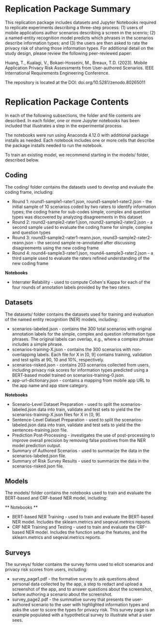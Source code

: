 # Replication Package Summary

This replication package includes datasets and Jupyter Notebooks required to replicate experiments describing a three-step process: (1) users of mobile applications author scenarios describing a screen in the scenrio; (2) a named-entity recognition model predicts which phrases in the scenarios describe information types; and (3) the users are then asked to rate the privacy risk of sharing those information types. For additional detail on the study design, please review the following peer-reviewed paper:

Huang, T., Kualagi, V., Bokaei-Hosseini, M., Breaux, T.D. (2023). Mobile Application Privacy Risk Assessments from User-authored Scenarios. IEEE International Requirements Engineering Conference.

The repository is located at the DOI: doi.org/10.5281/zenodo.80265011

# Replication Package Contents

In each of the following subsections, the folder and file contents are described. In each folder, one or more Jupyter notebooks has been included that illustrates a step in the experimental process.

The notebooks were run using Anaconda 4.12.0 with additional package installs as needed. Each notebook includes one or more cells that describe the package installs needed to run the notebook.

To train an existing model, we recommend starting in the models/ folder, described below.

## Coding
The coding/ folder contains the datasets used to develop and evaluate the coding frame, including:

* Round 1: round1-sample1-rater1.json, round1-sample1-rater2.json - the initial sample of 10 scenarios coded by two raters to identify information types; the coding frame for sub-codes simple, complex and question types was discovered by analyzing disagreements in this dataset
* Round 2: round2-sample2-rater1.json, round2-sample2-rater2.json - a second sample used to evaluate the coding frame for simple, complex and question types
* Round 3: round3-sample2-rater1-reann.json, round3-sample2-rater2-reann.json - the second sample re-annotated after discussing disagreements using the new coding frame
* Round 4: round4-sample3-rater1.json, round4-sample3-rater2.json - a third sample used to evaluate the raters refined understanding of the new coding frame

**Notebooks**

* Interrater Relability - used to compute Cohen's Kappa for each of the four rounds of annotation labels provided by the two raters

## Datasets
The datasets/ folder contains the datasets used for training and evaluation of the named entity recognition (NER) models, including:

* scenarios-labeled.json - contains the 300 total scenarios with original annotation labels for the simple, complex and question information type phrases. The original labels can overlap, e.g., where a complex phrase includes a simple phrase.
* scenarios-training-X.json - contains the 300 scenarios with non-overlapping labels. Each file for X in [0, 9] contains training, validation and test splits at 90, 10 and 10%, respectively.
* scenarios-risked.json - contains 203 scenarios collected from users, including privacy risk scores for information types predicted using a BERT-based model trained on scenarios-training-0.json.
* app-url-dictionary.json - contains a mapping from mobile app URL to the app name and app store category.

**Notebooks**

* Scenario-Level Dataset Preparation - used to split the scenarios-labeled.json data into train, validate and test sets to yield the the scenarios-training-X.json files for X in [0, 9].
* Sentence-Level Dataset Preparation - used to split the scenarios-labeled.json data into train, validate and test sets to yield the the sentences-training.json file.
* Prediction Post-Processing - investigates the use of post-processing to improve overall precision by removing false positives from the NER model prediction output.
* Summary of Authored Scenarios - used to summarize the data in the scenarios-labeled.json file.
* Summary of Risk Survey Results - used to summarize the data in the scenarios-risked.json file.

## Models
The models/ folder contains the notebooks used to train and evaluate the BERT-based and CRF-based NER model, including:

** Notebooks **

* BERT-based NER Training - used to train and evaluate the BERT-based NER model. Includes the sklearn.metrics and seqeval.metrics reports.
* CRF NER Training and Testing - used to train and evaluate the CRF-based NER model. Includes the function setup the features, and the sklearn.metrics and seqeval.metrics reports.

## Surveys
The surveys/ folder contains the survey forms used to elicit scenarios and privacy risk scores from users, including:

* survey_page1.pdf - the formative survey to ask questions about personal data collected by the app, a step to redact and upload a screenshot of the app, and to answer questions about the screenshot, before authoring a scenario about the screenshot.
* survey_page2.pdf - the summative survey that presents the user-authored scenario to the user with highlighted information types and asks the user to score the types for privacy risk. This survey page is an example populated with a hypothetical survey to illustrate what a user sees.
